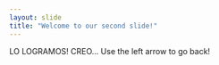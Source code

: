 ```yaml
---
layout: slide
title: "Welcome to our second slide!"
---
```

LO LOGRAMOS! CREO...
Use the left arrow to go back!
